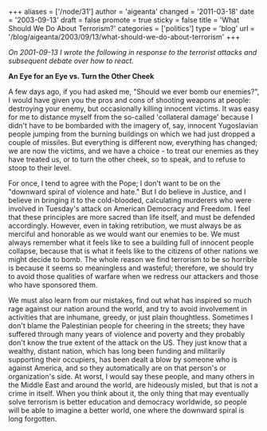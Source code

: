 +++
aliases = ['/node/31']
author = 'aigeanta'
changed = '2011-03-18'
date = '2003-09-13'
draft = false
promote = true
sticky = false
title = 'What Should We Do About Terrorism?'
categories = ['politics']
type = 'blog'
url = '/blog/aigeanta/2003/09/13/what-should-we-do-about-terrorism'
+++
<p><em>On 2001-09-13 I wrote the following in response to the terrorist attacks and subsequent debate over how to react.</em></p><p><strong>An Eye for an Eye vs. Turn the Other Cheek</strong></p><p>A few days ago, if you had asked me, "Should we ever bomb our enemies?", I  would have given you the pros and cons of shooting weapons at people: destroying your enemy, but occasionally killing innocent victims. It was easy for me to distance myself from the so-called 'collateral damage' because I didn't have to be bombarded with the imagery of, say, innocent Yugoslavian people jumping from the burning buildings on which we had just dropped a couple of missiles. But everything is different now, everything has changed; we are now the victims, and we have a choice - to treat our enemies as they have treated us, or to turn the other cheek, so to speak, and to refuse to stoop to their level.</p>
<!--more--><p>For once, I tend to agree with the Pope; I don't want to be on the "downward spiral of violence and hate." But I do believe in Justice, and I believe in bringing it to the cold-blooded, calculating murderers who were involved in Tuesday's attack on American Democracy and Freedom. I feel that these principles are more sacred than life itself, and must be defended accordingly. However, even in taking retribution, we must always be as merciful and honorable as we would want our enemies to be. We must always remember what it feels like to see a building full of innocent people collapse, because that is what it feels like to the citizens of other nations we might decide to bomb. The whole reason we find terrorism to be so horrible is because it seems so meaningless and wasteful; therefore, we should try to avoid those qualities of warfare when we redress our attackers and those who have sponsored them.</p><p>We must also learn from our mistakes, find out what has inspired so much rage against our nation around the world, and try to avoid involvement in activities that are inhumane, greedy, or just plain thoughtless. Sometimes I don't blame the Palestinian people for cheering in the streets; they have suffered through many years of violence and poverty and they probably don't know the true extent of the attack on the US. They just know that a wealthy, distant nation, which has long been funding and militarily supporting their occupiers, has been dealt a blow by someone who is against America, and so they automatically are on that person's or organization's side. At worst, I would say these people, and many others in the Middle East and around the world, are hideously misled, but that is not a crime in itself. When you think about it, the only thing that may eventually solve terrorism is better education and democracy worldwide, so people will be able to imagine a better world, one where the downward spiral is long forgotten.</p>


